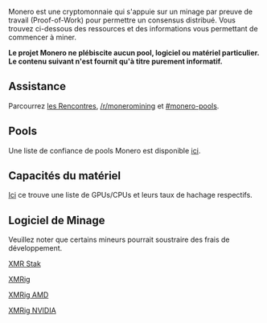 <div class="mining">
<div class="center-xs container description">
<p>Monero est une cryptomonnaie qui s'appuie sur un minage par preuve de travail (Proof-of-Work) pour permettre un consensus distribué. Vous trouvez ci-dessous des ressources et des informations vous permettant de commencer à miner.</p>

<p><strong>Le projet Monero ne plébiscite aucun pool, logiciel ou matériel particulier. Le contenu suivant n'est fournit qu'à titre purement informatif.</strong></p>
</div>

<section class="container">
        <div class="row">      
            <!-- full block-->
            <div class="full col-lg-12 col-md-12 col-sm-12 col-xs-12">
                <div class="info-block">
                    <div class="row center-xs">
                        <div class="col">
                            <h2>Assistance</h2>
                        </div>
                    </div>
                    <div class="row center-xs">
                    <p>Parcourrez <a href="{{site.baseurl}}/community/hangouts/"> les Rencontres</a>, <a href="https://www.reddit.com/r/MoneroMining/" target="_blank" rel="noreferrer noopener">/r/moneromining</a> et <a href="irc://chat.freenode.net/#monero-pools" target="_blank" rel="noreferrer noopener">#monero-pools</a>.</p>
                    </div>
                </div>
            </div>
            <!-- end full block -->
        </div>
    </section>
<section class="container">
        <div class="row">
            <div class="left half no-pad-sm col-lg-6 col-md-6 col-sm-12 col-xs-12">
                <div class="info-block">
                    <div class="row center-xs">
                        <div class="col">
                            <h2>Pools</h2>
                        </div>
                    </div>
                    <div class="row center-xs">
                       <p>Une liste de confiance de pools Monero est disponible <a href="http://moneropools.com/"> ici</a>.</p>
                    </div>
                </div>
            </div>
            <div class="right half col-lg-6 col-md-6 col-sm-12 col-xs-12">
                <div class="info-block">
                    <div class="row center-xs">
                        <div class="col">
                            <h2>Capacités du matériel</h2>
                        </div>
                    </div>
                    <div class="row center-xs">
                       <p><a href="http://monerobenchmarks.info/">Ici</a> ce trouve une liste de GPUs/CPUs et leurs taux de hachage respectifs.</p>
                    </div>
                </div>
            </div>
        </div>
    </section>
    <section class="container">
        <div class="row">      
            <!-- full block-->
            <div class="full col-lg-12 col-md-12 col-sm-12 col-xs-12">
                <div class="info-block">
                    <div class="row center-xs">
                        <div class="col">
                            <h2>Logiciel de Minage</h2>
                        </div>
                    </div>
                    <div class="row center-xs">
                       <p>Veuillez noter que certains mineurs pourrait soustraire des frais de développement.</p>
                    </div>
                    <div class="row center-xs">
                        <p><a href="https://github.com/fireice-uk/xmr-stak" target="_blank" rel="noreferrer noopener">XMR Stak</a></p>
                    </div>
                    <div class="row center-xs">
                        <p><a href="https://github.com/xmrig/xmrig" target="_blank" rel="noreferrer noopener">XMRig</a></p>
                    </div>
                    <div class="row center-xs">
                        <p><a href="https://github.com/xmrig/xmrig-amd" target="_blank" rel="noreferrer noopener">XMRig AMD</a></p>
                    </div>
                    <div class="row center-xs">
                        <p><a href="https://github.com/xmrig/xmrig-nvidia" target="_blank" rel="noreferrer noopener">XMRig NVIDIA</a></p>
                    </div>
                </div>
            </div>
            <!-- end full block -->
        </div>
    </section>


</div>
